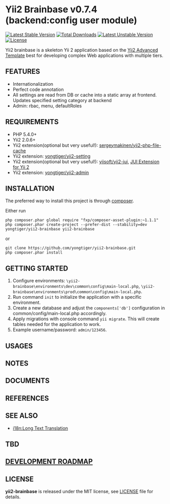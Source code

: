 # Yii2 Brainbase v0.7.4 (backend:config user module)

[![Latest Stable Version](https://poser.pugx.org/yongtiger/yii2-brainbase/v/stable)](https://packagist.org/packages/yongtiger/yii2-brainbase)
[![Total Downloads](https://poser.pugx.org/yongtiger/yii2-brainbase/downloads)](https://packagist.org/packages/yongtiger/yii2-brainbase) 
[![Latest Unstable Version](https://poser.pugx.org/yongtiger/yii2-brainbase/v/unstable)](https://packagist.org/packages/yongtiger/yii2-brainbase)
[![License](https://poser.pugx.org/yongtiger/yii2-brainbase/license)](https://packagist.org/packages/yongtiger/yii2-brainbase)

Yii2 brainbase is a skeleton Yii 2 application based on the [Yii2 Advanced Template](https://github.com/yiisoft/yii2-app-advanced) best for developing complex Web applications with multiple tiers.


## FEATURES

* Internationalization
* Perfect code annotation
* All settings are read from DB or cache into a static array at frontend. Updates specified setting category at backend
* Admin: rbac, menu, defaultRoles


## REQUIREMENTS

* PHP 5.4.0+
* Yii2 2.0.6+
* Yii2 extension(optional but very useful!): [sergeymakinen/yii2-php-file-cache](https://github.com/sergeymakinen/yii2-php-file-cache)
* Yii2 extension: [yongtiger/yii2-setting](https://github.com/yongtiger/yii2-setting)
* Yii2 extension(optional but very useful!): [yiisoft/yii2-jui](https://github.com/yiisoft/yii2-jui), [JUI Extension for Yii 2](http://www.yiiframework.com/doc-2.0/ext-jui-index.html)
* Yii2 extension: [yongtiger/yii2-admin](https://github.com/yongtiger/yii2-admin)



## INSTALLATION   

The preferred way to install this project is through [composer](http://getcomposer.org/download/).

Either run

```
php composer.phar global require "fxp/composer-asset-plugin:~1.1.1"
php composer.phar create-project --prefer-dist --stability=dev yongtiger/yii2-brainbase yii2-brainbase
```

or

```
git clone https://github.com/yongtiger/yii2-brainbase.git
php composer.phar install
```


## GETTING STARTED

1. Configure environments: `\yii2-brainbase\environments\dev\common\config\main-local.php`, `\yii2-brainbase\environments\prod\common\config\main-local.php`.
2. Run command `init` to initialize the application with a specific environment.
3. Create a new database and adjust the `components['db']` configuration in common/config/main-local.php accordingly.
4. Apply migrations with console command `yii migrate`. This will create tables needed for the application to work.
5. Example username/password: `admin/123456`.


## USAGES


## NOTES


## DOCUMENTS


## REFERENCES


## SEE ALSO

- [i18n:Long Text Translation](docs/i18n-long-text-translation.md)


## TBD


## [DEVELOPMENT ROADMAP](docs/development-roadmap.md)


## LICENSE 
**yii2-brainbase** is released under the MIT license, see [LICENSE](https://opensource.org/licenses/MIT) file for details.